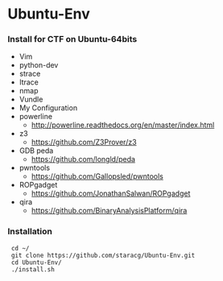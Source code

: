 # Ubuntu-Env
### Install for CTF on Ubuntu-64bits
 - Vim
 - python-dev
 - strace
 - ltrace
 - nmap
 - Vundle
 - My Configuration
 - powerline
    - http://powerline.readthedocs.org/en/master/index.html
 - z3
    - https://github.com/Z3Prover/z3
 - GDB peda
    - https://github.com/longld/peda
 - pwntools
    - https://github.com/Gallopsled/pwntools
 - ROPgadget
    - https://github.com/JonathanSalwan/ROPgadget
 - qira
    - https://github.com/BinaryAnalysisPlatform/qira

### Installation

```
 cd ~/
 git clone https://github.com/staracg/Ubuntu-Env.git
 cd Ubuntu-Env/
 ./install.sh
```

